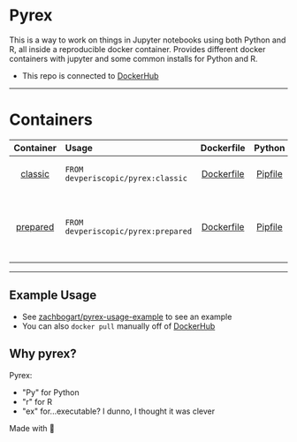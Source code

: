 # Pyrex

This is a way to work on things in Jupyter notebooks using both Python and R, all inside a reproducible docker container. Provides different docker containers with jupyter and some common installs for Python and R.

- This repo is connected to [DockerHub](https://hub.docker.com/r/zachbogart/pyrex)

***

# Containers

| Container | Usage | Dockerfile | Python | R | Description
| :---: | :--- | :---: | :---: | :---: | :--- |
| [classic](https://github.com/zachbogart/pyrex/tree/main/classic/) | `FROM devperiscopic/pyrex:classic` | [Dockerfile](https://github.com/zachbogart/pyrex/tree/main/classic/Dockerfile) | [Pipfile](https://github.com/zachbogart/pyrex/tree/main/classic/Pipfile) | [R Packages](https://github.com/zachbogart/pyrex/tree/main/classic/install_packages.R) | The basics for Python and R. 
| [prepared](https://github.com/zachbogart/pyrex/tree/main/prepared) | `FROM devperiscopic/pyrex:prepared` | [Dockerfile](https://github.com/zachbogart/pyrex/tree/main/prepared/Dockerfile) | [Pipfile](https://github.com/zachbogart/pyrex/tree/main/prepared/Pipfile) | [R Packages](https://github.com/zachbogart/pyrex/tree/main/prepared/install_packages.R) | Copy of `classic` with selected nbextentions pre-installed. 

***  

## Example Usage
- See [zachbogart/pyrex-usage-example](https://github.com/zachbogart/pyrex-usage-example) to see an example
- You can also `docker pull` manually off of [DockerHub](https://hub.docker.com/r/zachbogart/pyrex)

## Why pyrex?

Pyrex:
- "Py" for Python
- "r" for R
- "ex" for...executable? I dunno, I thought it was clever

Made with 💖
